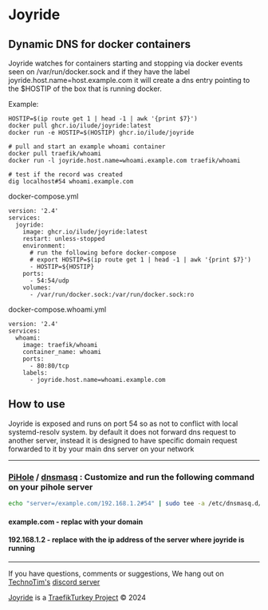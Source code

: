 # Joyride
## Dynamic DNS for docker containers

Joyride watches for containers starting and stopping via docker events seen on /var/run/docker.sock and if they have the label joyride.host.name=host.example.com it will create a dns entry pointing to the $HOSTIP of the box that is running docker.

Example:
```
HOSTIP=$(ip route get 1 | head -1 | awk '{print $7}')
docker pull ghcr.io/ilude/joyride:latest
docker run -e HOSTIP=$(HOSTIP) ghcr.io/ilude/joyride

# pull and start an example whoami container
docker pull traefik/whoami
docker run -l joyride.host.name=whoami.example.com traefik/whoami

# test if the record was created
dig localhost#54 whoami.example.com
```

docker-compose.yml
```
version: '2.4'
services:
  joyride:
    image: ghcr.io/ilude/joyride:latest
    restart: unless-stopped
    environment:
      # run the following before docker-compose
      # export HOSTIP=$(ip route get 1 | head -1 | awk '{print $7}')
      - HOSTIP=${HOSTIP}
    ports:
      - 54:54/udp
    volumes:
      - /var/run/docker.sock:/var/run/docker.sock:ro
```

docker-compose.whoami.yml
```
version: '2.4'
services:
  whoami:
    image: traefik/whoami
    container_name: whoami
    ports:
      - 80:80/tcp
    labels:
      - joyride.host.name=whoami.example.com
```
## How to use
Joyride is exposed and runs on port 54 so as not to conflict with local systemd-resolv system. by default it does not forward dns request to another server, instead it is designed to have specific domain request forwarded to it by your main dns server on your network
***
### [PiHole](https://pi-hole.net/) / [dnsmasq](https://thekelleys.org.uk/dnsmasq/docs/dnsmasq-man.html) : Customize and run the following command on your pihole server
```bash
echo "server=/example.com/192.168.1.2#54" | sudo tee -a /etc/dnsmasq.d/03-custom-dns-names.conf
```
#### example.com - replac with your domain
#### 192.168.1.2 - replace with the ip address of the server where joyride is running
***
If you have questions, comments or suggestions, We hang out on [TechnoTim's](https://www.youtube.com/c/TechnoTimLive) [discord server](http://bit.ly/techno-tim-discord)

[Joyride](https://github.com/traefikturkey/joyride) is a [TraefikTurkey Project](https://github.com/traefikturkey) © 2024
